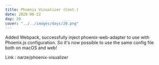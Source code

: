 ```yaml
---
title: Phoenix Visualizer (Cont.)
date: 2020-06-22
day: 20
cover: "../../images/days/20.png"
---
```


Added Webpack, successfully inject phoenix-web-adapter to use with Phoenix.js configuration. So it's now possible to use the same config file both on macOS and web!

Link : narze/phoenix-visualizer
